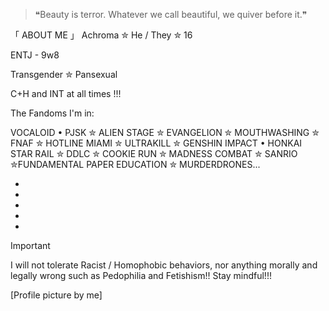 
> ❝Beauty is terror. Whatever we call beautiful, we quiver before it.❞
</p>

「 ABOUT ME 」
Achroma ✮ He / They ✮ 16

ENTJ - 9w8

Transgender ✮ Pansexual

C+H and INT at all times !!! 

The Fandoms I'm in: 
 
VOCALOID • PJSK ✮ ALIEN STAGE ✮ EVANGELION ✮ MOUTHWASHING ✮ FNAF ✮ HOTLINE MIAMI ✮ ULTRAKILL ✮ GENSHIN IMPACT • HONKAI STAR RAIL ✮ DDLC ✮  COOKIE RUN ✮ MADNESS COMBAT ✮ SANRIO ✮FUNDAMENTAL PAPER EDUCATION ✮ MURDERDRONES...

-
-
-
-
-
  
> [!IMPORTANT]
> I will not tolerate Racist / Homophobic behaviors, nor anything morally and legally wrong such as Pedophilia and Fetishism!! 
Stay mindful!!! 

[Profile picture by me]


